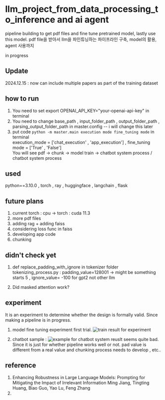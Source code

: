 # llm_project_from_data_processing_to_inference and ai agent
pipeline building to get pdf files and fine tune pretrained model, lastly use this model. pdf file을 받아서 llm을 파인튜닝하는 파이프라인 구축, model의 활용, agent 사용까지

in progress

## Update ##
2024.12.15 : now can include multiple papers as part of the training dataset

## how to run ## 
1) You need to set export OPENAI_API_KEY="your-openai-api-key" in terminal
2) You need to change base_path , input_folder_path , output_folder_path , parsing_output_folder_path in master.config -- i will change this later<br>
3) put code `python -m master.main execution mode fine_tuning mode` in terminal<br>
   execution_mode = ['chat_execution' , 'app_execution'] , fine_tuning mode = ['True' , 'False']<br>
   You will see pdf -> chunk -> model train -> chatbot system process /<br> chatbot system process 


## used ##
python==3.10.0 , torch , ray , huggingface , langchain , flask 

## future plans ## 

1) current torch : cpu -> torch : cuda 11.3<br>
2) more pdf files<br>
3) adding rag + adding faiss<br>
4) considering loss func in faiss
5) developing app code
6) chunking

## didn't check yet ##
1) def replace_padding_with_ignore in tokenizer folder tokenizing_process.py
: padding_value=128001 -> might be something starts 5 , ignore_value= -100 for gpt2 not other llm<br>

2) Did masked attention work?

## experiment ##
It is an experiment to determine whether the design is formally valid. Since making a pipeline is in progress. 

1) model fine tuning experiment first trial.
![train result for experiment](https://github.com/user-attachments/assets/638f5215-4a45-48f9-98d3-664bcc57a978)

2) chatbot sample :  ![example for chatbot system](https://github.com/user-attachments/assets/f862181e-5903-448b-add7-c98e106a5ad7) reuslt seems quite bad. Since it is just for whether pipeline works well or not. pad value is different from a real value and chunking process needs to develop , etc..

## reference ## 
1) Enhancing Robustness in Large Language Models: Prompting for Mitigating the Impact of Irrelevant Information
Ming Jiang, Tingting Huang, Biao Guo, Yao Lu, Feng Zhang
2) 

